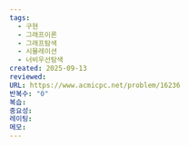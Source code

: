 ```yaml
---
tags:
  - 구현
  - 그래프이론
  - 그래프탐색
  - 시뮬레이션
  - 너비우선탐색
created: 2025-09-13
reviewed:
URL: https://www.acmicpc.net/problem/16236
반복수: "0"
복습:
중요성:
레이팅:
메모:
---
```


